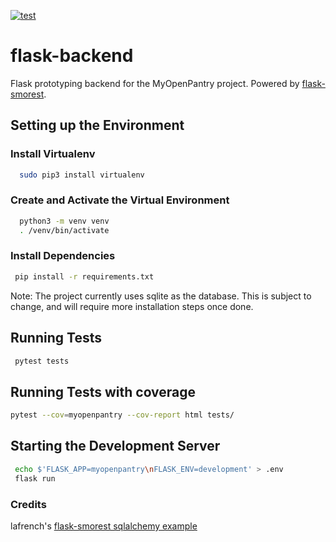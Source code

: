 [![test](https://github.com/MyOpenPantry/flask-backend/actions/workflows/test.yml/badge.svg?event=push)](https://github.com/MyOpenPantry/flask-backend/actions/workflows/test.yml)

# flask-backend
Flask prototyping backend for the MyOpenPantry project. Powered by [flask-smorest](https://flask-smorest.readthedocs.io/en/latest/).

## Setting up the Environment

### Install Virtualenv
```bash
  sudo pip3 install virtualenv
```

### Create and Activate the Virtual Environment
```bash
  python3 -m venv venv
  . /venv/bin/activate
```

### Install Dependencies
```bash
 pip install -r requirements.txt
```

Note: The project currently uses sqlite as the database. This is subject to change, and will require more installation steps once done.

## Running Tests
```bash
 pytest tests
```

## Running Tests with coverage
```bash
pytest --cov=myopenpantry --cov-report html tests/
```

## Starting the Development Server
```bash
 echo $'FLASK_APP=myopenpantry\nFLASK_ENV=development' > .env
 flask run
```

### Credits
lafrench's [flask-smorest sqlalchemy example](https://github.com/lafrech/flask-smorest-sqlalchemy-example)